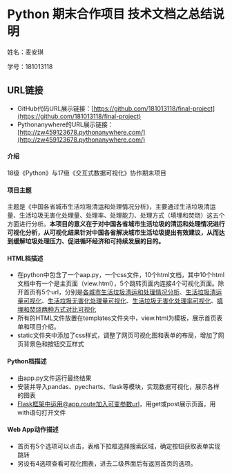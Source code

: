 # Python 期末合作项目 技术文档之总结说明
姓名：麦安琪

学号：181013118
## URL链接
* GitHub代码URL展示链接：[https://github.com/181013118/final-project](https://github.com/181013118/final-project)
* Pythonanywhere的URL展示链接：[http://zw459123678.pythonanywhere.com/](http://zw459123678.pythonanywhere.com/)

#### 介绍
18级《Python》与17级《交互式数据可视化》协作期末项目

#### 项目主题
主题是《中国各省城市生活垃圾清运和处理情况分析》，主要通过生活垃圾清运量、生活垃圾无害化处理量、处理率、处理能力、处理方式（填埋和焚烧）这五个方面进行分析。**本项目的意义在于对中国各省城市生活垃圾的清运和处理情况进行可视化分析，从可视化结果针对中国各省解决城市生活垃圾提出有效建议，从而达到缓解垃圾处理压力、促进循环经济和可持续发展的目的。**

#### HTML档描述
* 在python中包含了一个aap.py，一个css文件，10个html文档，其中10个html文档中有一个是主页面（view.html），5个跳转页面内连接4个可视化页面。除开首页有5个url，分别是[各城市生活垃圾清运和处理情况分析](http://zw459123678.pythonanywhere.com/hurun)、[生活垃圾清运量可视化](http://zw459123678.pythonanywhere.com/clear)、[生活垃圾无害化处理量可视化](http://zw459123678.pythonanywhere.com/deal)、[生活垃圾无害化处理率可视化](http://zw459123678.pythonanywhere.com/with)、[填埋和焚烧两种方式对比可视化](http://zw459123678.pythonanywhere.com/way)
* 所有的HTML文件放置在templates文件夹中，view.html为模板，展示首页表单和项目介绍。
* static文件夹中添加了css样式，调整了网页可视化图和表单的布局，增加了网页背景色和按钮交互样式

#### Python档描述
* 由app.py文件运行最终结果
* 安装并导入pandas、pyecharts、flask等模块，实现数据可视化，展示各样的图表
* Flask框架中运用@app.route加入可变参数url，用get或post展示页面，用with语句打开文件


#### Web App动作描述
* 首页有5个选项可以点击，表格下拉框选择搜索区域，确定按钮获取表单实现跳转
* 另设有4选项查看可视化图表，进去二级界面后有返回首页的选项。
